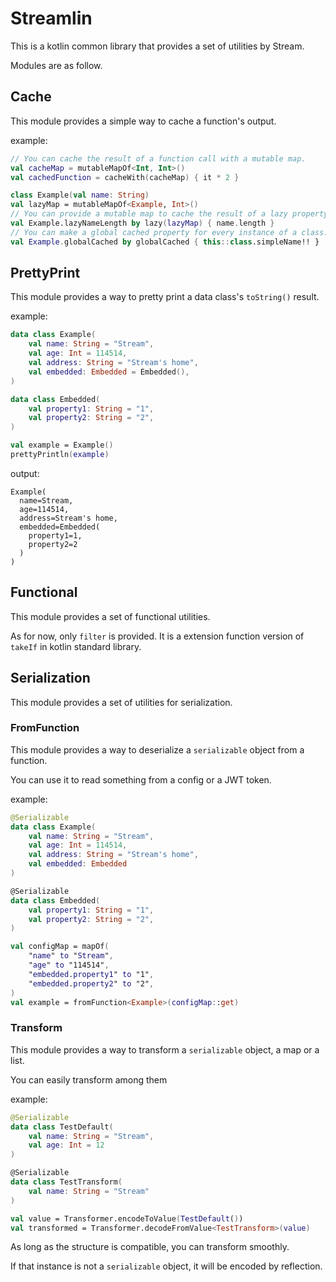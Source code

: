 # Streamlin

This is a kotlin common library that provides a set of utilities by Stream.

Modules are as follow.

## Cache

This module provides a simple way to cache a function's output.

example:

```kotlin
// You can cache the result of a function call with a mutable map.
val cacheMap = mutableMapOf<Int, Int>()
val cachedFunction = cacheWith(cacheMap) { it * 2 }

class Example(val name: String)
val lazyMap = mutableMapOf<Example, Int>()
// You can provide a mutable map to cache the result of a lazy property that performs like a member lazy property..
val Example.lazyNameLength by lazy(lazyMap) { name.length }
// You can make a global cached property for every instance of a class.
val Example.globalCached by globalCached { this::class.simpleName!! }
```

## PrettyPrint

This module provides a way to pretty print a data class's `toString()` result.

example:

```kotlin
data class Example(
    val name: String = "Stream",
    val age: Int = 114514,
    val address: String = "Stream's home",
    val embedded: Embedded = Embedded(),
)

data class Embedded(
    val property1: String = "1",
    val property2: String = "2",
)

val example = Example()
prettyPrintln(example)
```

output:

```
Example(
  name=Stream,
  age=114514,
  address=Stream's home,
  embedded=Embedded(
    property1=1,
    property2=2
  )
)
```

## Functional

This module provides a set of functional utilities.

As for now, only `filter` is provided. It is a extension function version of `takeIf` in kotlin standard library.

## Serialization

This module provides a set of utilities for serialization.

### FromFunction

This module provides a way to deserialize a `serializable` object from a function.

You can use it to read something from a config or a JWT token.

example:

```kotlin
@Serializable
data class Example(
    val name: String = "Stream",
    val age: Int = 114514,
    val address: String = "Stream's home",
    val embedded: Embedded
)

@Serializable
data class Embedded(
    val property1: String = "1",
    val property2: String = "2",
)

val configMap = mapOf(
    "name" to "Stream",
    "age" to "114514",
    "embedded.property1" to "1",
    "embedded.property2" to "2",
)
val example = fromFunction<Example>(configMap::get)
```

### Transform

This module provides a way to transform a `serializable` object, a map or a list.

You can easily transform among them

example:

```kotlin
@Serializable
data class TestDefault(
    val name: String = "Stream",
    val age: Int = 12
)

@Serializable
data class TestTransform(
    val name: String = "Stream"
)

val value = Transformer.encodeToValue(TestDefault())
val transformed = Transformer.decodeFromValue<TestTransform>(value)
```

As long as the structure is compatible, you can transform smoothly.

If that instance is not a `serializable` object, it will be encoded by reflection.